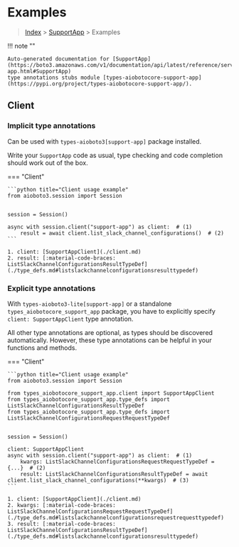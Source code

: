 # Examples

> [Index](../README.md) > [SupportApp](./README.md) > Examples

!!! note ""

    Auto-generated documentation for [SupportApp](https://boto3.amazonaws.com/v1/documentation/api/latest/reference/services/support-app.html#SupportApp)
    type annotations stubs module [types-aiobotocore-support-app](https://pypi.org/project/types-aiobotocore-support-app/).

## Client

### Implicit type annotations

Can be used with `types-aioboto3[support-app]` package installed.

Write your `SupportApp` code as usual,
type checking and code completion should work out of the box.



=== "Client"

    ```python title="Client usage example"
    from aioboto3.session import Session


    session = Session()

    async with session.client("support-app") as client:  # (1)
        result = await client.list_slack_channel_configurations()  # (2)
    ```

    1. client: [SupportAppClient](./client.md)
    2. result: [:material-code-braces: ListSlackChannelConfigurationsResultTypeDef](./type_defs.md#listslackchannelconfigurationsresulttypedef) 






### Explicit type annotations

With `types-aioboto3-lite[support-app]`
or a standalone `types_aiobotocore_support_app` package, you have to explicitly specify
`client: SupportAppClient` type annotation.

All other type annotations are optional, as types should be discovered automatically.
However, these type annotations can be helpful in your functions and methods.


=== "Client"

    ```python title="Client usage example"
    from aioboto3.session import Session

    from types_aiobotocore_support_app.client import SupportAppClient
    from types_aiobotocore_support_app.type_defs import ListSlackChannelConfigurationsResultTypeDef
    from types_aiobotocore_support_app.type_defs import ListSlackChannelConfigurationsRequestRequestTypeDef


    session = Session()

    client: SupportAppClient
    async with session.client("support-app") as client:  # (1)
        kwargs: ListSlackChannelConfigurationsRequestRequestTypeDef = {...}  # (2)
        result: ListSlackChannelConfigurationsResultTypeDef = await client.list_slack_channel_configurations(**kwargs)  # (3)
    ```

    1. client: [SupportAppClient](./client.md)
    2. kwargs: [:material-code-braces: ListSlackChannelConfigurationsRequestRequestTypeDef](./type_defs.md#listslackchannelconfigurationsrequestrequesttypedef) 
    3. result: [:material-code-braces: ListSlackChannelConfigurationsResultTypeDef](./type_defs.md#listslackchannelconfigurationsresulttypedef) 






